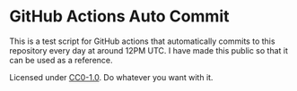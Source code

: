 # GitHub Actions Auto Commit

This is a test script for GitHub actions that automatically commits to this repository every day at around 12PM UTC. I have made this public so that it can be used as a reference.

Licensed under [CC0-1.0](https://creativecommons.org/publicdomain/zero/1.0/). Do whatever you want with it.

